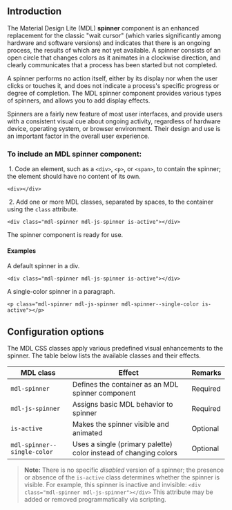 <h2 id="introduction">Introduction</h2>

<p>The Material Design Lite (MDL) <strong>spinner</strong> component is an enhanced replacement for the classic "wait cursor" (which varies significantly among hardware and software versions) and indicates that there is an ongoing process, the results of which are not yet available. A spinner consists of an open circle that changes colors as it animates in a clockwise direction, and clearly communicates that a process has been started but not completed.</p>

<p>A spinner performs no action itself, either by its display nor when the user clicks or touches it, and does not indicate a process's specific progress or degree of completion. The MDL spinner component provides various types of spinners, and allows you to add display effects.</p>

<p>Spinners are a fairly new feature of most user interfaces, and provide users with a consistent visual cue about ongoing activity, regardless of hardware device,  operating system, or browser environment. Their design and use is an important factor in the overall user experience.</p>

<h3 id="to-include-an-mdl-%2A%2Aspinner%2A%2A-component%3A">To include an MDL <strong>spinner</strong> component:</h3>

<p>&nbsp;1. Code an element, such as a <code>&lt;div&gt;</code>, <code>&lt;p&gt;</code>, or <code>&lt;span&gt;</code>, to contain the spinner; the element should have no content of its own.</p>

<pre><code class="html">&lt;div&gt;&lt;/div&gt;
</code></pre>

<p>&nbsp;2. Add one or more MDL classes, separated by spaces, to the container using the <code>class</code> attribute.</p>

<pre><code class="html">&lt;div class="mdl-spinner mdl-js-spinner is-active"&gt;&lt;/div&gt;
</code></pre>

<p>The spinner component is ready for use.</p>

<h4 id="examples">Examples</h4>

<p>A default spinner in a div.</p>

<pre><code class="html">&lt;div class="mdl-spinner mdl-js-spinner is-active"&gt;&lt;/div&gt;
</code></pre>

<p>A single-color spinner in a paragraph.</p>

<pre><code class="html">&lt;p class="mdl-spinner mdl-js-spinner mdl-spinner--single-color is-active"&gt;&lt;/p&gt;
</code></pre>

<h2 id="configuration-options">Configuration options</h2>

<p>The MDL CSS classes apply various predefined visual enhancements to the spinner. The table below lists the available classes and their effects.</p>

<table>
<thead>
<tr>
  <th>MDL class</th>
  <th>Effect</th>
  <th>Remarks</th>
</tr>
</thead>
<tbody>
<tr>
  <td><code>mdl-spinner</code></td>
  <td>Defines the container as an MDL spinner component</td>
  <td>Required</td>
</tr>
<tr>
  <td><code>mdl-js-spinner</code></td>
  <td>Assigns basic MDL behavior to spinner</td>
  <td>Required</td>
</tr>
<tr>
  <td><code>is-active</code></td>
  <td>Makes the spinner visible and animated</td>
  <td>Optional</td>
</tr>
<tr>
  <td><code>mdl-spinner--single-color</code></td>
  <td>Uses a single (primary palette) color instead of changing colors</td>
  <td>Optional</td>
</tr>
</tbody>
</table>

<blockquote>
  <p><strong>Note:</strong> There is no specific <em>disabled</em> version of a spinner; the presence or absence of the <code>is-active</code> class determines whether the spinner is visible. For example, this spinner is inactive and invisible: <code>&lt;div class="mdl-spinner mdl-js-spinner"&gt;&lt;/div&gt;</code>
  This attribute may be added or removed programmatically via scripting.</p>
</blockquote>
